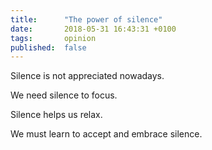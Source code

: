 ```yaml
---
title:      "The power of silence"
date:       2018-05-31 16:43:31 +0100
tags:       opinion
published:  false
---
```


Silence is not appreciated nowadays.

We need silence to focus.

Silence helps us relax.

We must learn to accept and embrace silence.
